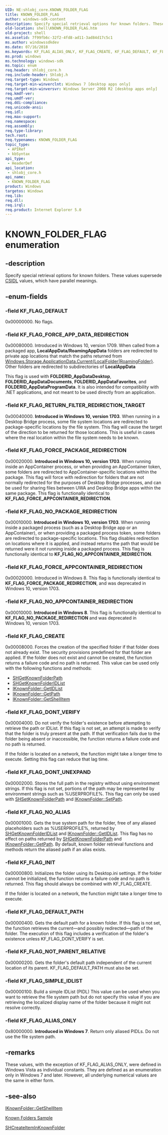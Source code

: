```yaml
---
UID: NE:shlobj_core.KNOWN_FOLDER_FLAG
title: KNOWN_FOLDER_FLAG
author: windows-sdk-content
description: Specify special retrieval options for known folders. These values supersede CSIDL values, which have parallel meanings.
old-location: shell\KNOWN_FOLDER_FLAG.htm
old-project: shell
ms.assetid: 7f99fb6c-32f2-4fd8-ad11-3ad84d17c5c1
ms.author: windowssdkdev
ms.date: 07/16/2018
ms.keywords: KF_FLAG_ALIAS_ONLY, KF_FLAG_CREATE, KF_FLAG_DEFAULT, KF_FLAG_DEFAULT_PATH, KF_FLAG_DONT_UNEXPAND, KF_FLAG_DONT_VERIFY, KF_FLAG_FORCE_APPCONTAINER_REDIRECTION, KF_FLAG_FORCE_APP_DATA_REDIRECTION, KF_FLAG_FORCE_PACKAGE_REDIRECTION, KF_FLAG_INIT, KF_FLAG_NOT_PARENT_RELATIVE, KF_FLAG_NO_ALIAS, KF_FLAG_NO_APPCONTAINER_REDIRECTION, KF_FLAG_NO_PACKAGE_REDIRECTION, KF_FLAG_RETURN_FILTER_REDIRECTION_TARGET, KF_FLAG_SIMPLE_IDLIST, KNOWN_FOLDER_FLAG, KNOWN_FOLDER_FLAG enumeration [Windows Shell], _shell_KNOWN_FOLDER_FLAG, shell.KNOWN_FOLDER_FLAG, shlobj_core/KF_FLAG_ALIAS_ONLY, shlobj_core/KF_FLAG_CREATE, shlobj_core/KF_FLAG_DEFAULT, shlobj_core/KF_FLAG_DEFAULT_PATH, shlobj_core/KF_FLAG_DONT_UNEXPAND, shlobj_core/KF_FLAG_DONT_VERIFY, shlobj_core/KF_FLAG_FORCE_APPCONTAINER_REDIRECTION, shlobj_core/KF_FLAG_FORCE_APP_DATA_REDIRECTION, shlobj_core/KF_FLAG_FORCE_PACKAGE_REDIRECTION, shlobj_core/KF_FLAG_INIT, shlobj_core/KF_FLAG_NOT_PARENT_RELATIVE, shlobj_core/KF_FLAG_NO_ALIAS, shlobj_core/KF_FLAG_NO_APPCONTAINER_REDIRECTION, shlobj_core/KF_FLAG_NO_PACKAGE_REDIRECTION, shlobj_core/KF_FLAG_RETURN_FILTER_REDIRECTION_TARGET, shlobj_core/KF_FLAG_SIMPLE_IDLIST, shlobj_core/KNOWN_FOLDER_FLAG
ms.prod: windows
ms.technology: windows-sdk
ms.topic: enum
req.header: shlobj_core.h
req.include-header: Shlobj.h
req.target-type: Windows
req.target-min-winverclnt: Windows 7 [desktop apps only]
req.target-min-winversvr: Windows Server 2008 R2 [desktop apps only]
req.kmdf-ver: 
req.umdf-ver: 
req.ddi-compliance: 
req.unicode-ansi: 
req.idl: 
req.max-support: 
req.namespace: 
req.assembly: 
req.type-library: 
tech.root: 
req.typenames: KNOWN_FOLDER_FLAG
topic_type:
 - APIRef
 - kbSyntax
api_type:
 - HeaderDef
api_location:
 - shlobj_core.h
api_name:
 - KNOWN_FOLDER_FLAG
product: Windows
targetos: Windows
req.lib: 
req.dll: 
req.irql: 
req.product: Internet Explorer 5.0
---
```


# KNOWN_FOLDER_FLAG enumeration


## -description


Specify special retrieval options for known folders. These values supersede <a href="https://msdn.microsoft.com/33d92271-2865-4ebd-b96c-bf293deb4310">CSIDL</a> values, which have parallel meanings.


## -enum-fields




### -field KF_FLAG_DEFAULT

0x00000000. No flags.


### -field KF_FLAG_FORCE_APP_DATA_REDIRECTION

0x00080000. Introduced in Windows 10, version 1709. When called from a packaged app, <b>LocalAppData/RoamingAppData</b> folders are redirected to private app locations that match the paths returned from <a href="https://docs.microsoft.com/uwp/api/Windows.Storage.ApplicationData">Windows.Storage.ApplicationData.Current{LocalFolder|RoamingFolder}</a>. Other folders are redirected to subdirectories of <b>LocalAppData</b>

This flag is used with <b>FOLDERID_AppDataDesktop</b>, <b>FOLDERID_AppDataDocuments</b>, <b>FOLDERID_AppDataFavorites</b>, and <b>FOLDERID_AppDataProgramData</b>. It is also intended for compatibility with .NET applications, and not meant to be used directly from an application.


### -field KF_FLAG_RETURN_FILTER_REDIRECTION_TARGET

0x00040000. <b>Introduced in Windows 10, version 1703</b>. When running in a Desktop Bridge process, some file system locations are redirected to package-specific locations by the file system. This flag will cause the target of the direction to be returned for those locations. This is useful in cases where the real location within the file system needs to be known.


### -field KF_FLAG_FORCE_PACKAGE_REDIRECTION

0x00020000. <b>Introduced in Windows 10, version 1703</b>. When running inside an AppContainer process, or when providing an AppContainer token, some folders are redirected to AppContainer-specific locations within the package. This flag will force with redirection for folders that are not normally redirected for the purposes of Desktop Bridge processes, and can be used for sharing files between UWA and Desktop Bridge apps within the same package. This flag is functionally identical to <b>KF_FLAG_FORCE_APPCONTAINER_REDIRECTION</b>.


### -field KF_FLAG_NO_PACKAGE_REDIRECTION

0x00010000. <b>Introduced in Windows 10, version 1703</b>. When running inside a packaged process (such as a Desktop Bridge app or an AppContainer), or when providing a packaged process token, some folders are redirected to package-specific locations. This flag disables redirection on locations where it is applied, and instead returns the path that would be returned were it not running inside a packaged process. This flag is functionally identical to <b>KF_FLAG_NO_APPCONTAINER_REDIRECTION</b>.


### -field KF_FLAG_FORCE_APPCONTAINER_REDIRECTION

0x00020000. Introduced in Windows 8. This flag is functionally identical to <b>KF_FLAG_FORCE_PACKAGE_REDIRECTION</b>, and was deprecated in Windows 10, version 1703.


### -field KF_FLAG_NO_APPCONTAINER_REDIRECTION

0x00010000. <b>Introduced in Windows 8</b>. This flag is functionally identical to <b>KF_FLAG_NO_PACKAGE_REDIRECTION</b> and was deprecated in Windows 10, version 1703.


### -field KF_FLAG_CREATE

0x00008000. Forces the creation of the specified folder if that folder does not already exist. The security provisions predefined for that folder are applied. If the folder does not exist and cannot be created, the function returns a failure code and no path is returned. This value can be used only with the following functions and methods:
                        
                        

<ul>
<li>
<a href="https://msdn.microsoft.com/5434c744-484b-4c34-9a76-dddbcb81eb29">SHGetKnownFolderPath</a>
</li>
<li>
<a href="https://msdn.microsoft.com/fed9cfb8-4c38-4947-99aa-278245148136">SHGetKnownFolderIDList</a>
</li>
<li>
<a href="https://msdn.microsoft.com/b1c77198-da52-4f74-9e20-56b6d1d450f5">IKnownFolder::GetIDList</a>
</li>
<li>
<a href="https://msdn.microsoft.com/c1786db0-9bcc-4fc8-ae18-8519da6edda9">IKnownFolder::GetPath</a>
</li>
<li>
<a href="https://msdn.microsoft.com/a42c0a20-9c72-48d3-8432-15b73ff211d2">IKnownFolder::GetShellItem</a>
</li>
</ul>

### -field KF_FLAG_DONT_VERIFY

0x00004000. Do not verify the folder's existence before attempting to retrieve the path or IDList. If this flag is not set, an attempt is made to verify that the folder is truly present at the path. If that verification fails due to the folder being absent or inaccessible, the function returns a failure code and no path is returned.
              
                        

If the folder is located on a network, the function might take a longer time to execute. Setting this flag can reduce that lag time.


### -field KF_FLAG_DONT_UNEXPAND

0x00002000. Stores the full path in the registry without using environment strings. If this flag is not set, portions of the path may be represented by environment strings such as %USERPROFILE%. This flag can only be used with <a href="https://msdn.microsoft.com/b5758086-93d1-49d6-b9ac-ba8927f3bd1e">SHSetKnownFolderPath</a> and <a href="https://msdn.microsoft.com/235f69de-3571-4184-aa52-b409fbc1d643">IKnownFolder::SetPath</a>.


### -field KF_FLAG_NO_ALIAS

0x00001000. Gets the true system path for the folder, free of any aliased placeholders such as %USERPROFILE%, returned by <a href="https://msdn.microsoft.com/fed9cfb8-4c38-4947-99aa-278245148136">SHGetKnownFolderIDList</a> and <a href="https://msdn.microsoft.com/b1c77198-da52-4f74-9e20-56b6d1d450f5">IKnownFolder::GetIDList</a>. This flag has no effect on paths returned by <a href="https://msdn.microsoft.com/5434c744-484b-4c34-9a76-dddbcb81eb29">SHGetKnownFolderPath</a> and <a href="https://msdn.microsoft.com/c1786db0-9bcc-4fc8-ae18-8519da6edda9">IKnownFolder::GetPath</a>. By default, known folder retrieval functions and methods return the aliased path if an alias exists.


### -field KF_FLAG_INIT

0x00000800. Initializes the folder using its Desktop.ini settings. If the folder cannot be initialized, the function returns a failure code and no path is returned. This flag should always be combined with KF_FLAG_CREATE.
        
            			

If the folder is located on a network, the function might take a longer time to execute.


### -field KF_FLAG_DEFAULT_PATH

0x00000400. Gets the default path for a known folder. If this flag is not set, the function retrieves the current—and possibly redirected—path of the folder. The execution of this flag includes a verification of the folder's existence unless KF_FLAG_DONT_VERIFY is set.


### -field KF_FLAG_NOT_PARENT_RELATIVE

0x00000200. Gets the folder's default path independent of the current location of its parent. KF_FLAG_DEFAULT_PATH must also be set.


### -field KF_FLAG_SIMPLE_IDLIST

0x00000100. Build a simple IDList (PIDL) This value can be used when you want to retrieve the file system path but do not specify this value if you are retrieving the localized display name of the folder because it might not resolve correctly.


### -field KF_FLAG_ALIAS_ONLY

0x80000000. <b>Introduced in Windows 7</b>. Return only aliased PIDLs. Do not use the file system path.


## -remarks



These values, with the exception of KF_FLAG_ALIAS_ONLY, were defined in Windows Vista as individual constants. They are defined as an enumeration only in Windows 7 and later. However, all underlying numerical values are the same in either form.




## -see-also




<a href="https://msdn.microsoft.com/a42c0a20-9c72-48d3-8432-15b73ff211d2">IKnownFolder::GetShellItem</a>



<a href="https://msdn.microsoft.com/49799A9E-BA86-4977-B5F3-590BE1E5FBF6">Known Folders Sample</a>



<a href="https://msdn.microsoft.com/dc75ee60-7319-4a11-949e-dd0c3deabd8f">SHCreateItemInKnownFolder</a>
 

 

